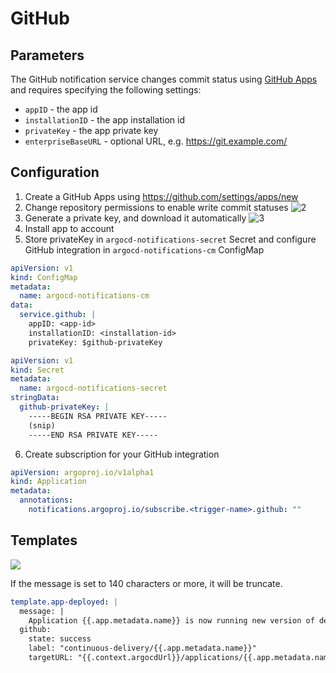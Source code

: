 # GitHub

## Parameters

The GitHub notification service changes commit status using [GitHub Apps](https://docs.github.com/en/developers/apps) and requires specifying the following settings:

* `appID` - the app id
* `installationID` - the app installation id
* `privateKey` - the app private key
* `enterpriseBaseURL` - optional URL, e.g. https://git.example.com/

## Configuration

1. Create a GitHub Apps using https://github.com/settings/apps/new
2. Change repository permissions to enable write commit statuses
![2](https://user-images.githubusercontent.com/18019529/108397381-3ca57980-725b-11eb-8d17-5b8992dc009e.png)
3. Generate a private key, and download it automatically
![3](https://user-images.githubusercontent.com/18019529/108397926-d4a36300-725b-11eb-83fe-74795c8c3e03.png)
4. Install app to account
5. Store privateKey in `argocd-notifications-secret` Secret and configure GitHub integration
in `argocd-notifications-cm` ConfigMap

```yaml
apiVersion: v1
kind: ConfigMap
metadata:
  name: argocd-notifications-cm
data:
  service.github: |
    appID: <app-id>
    installationID: <installation-id>
    privateKey: $github-privateKey
```

```yaml
apiVersion: v1
kind: Secret
metadata:
  name: argocd-notifications-secret
stringData:
  github-privateKey: |
    -----BEGIN RSA PRIVATE KEY-----
    (snip)
    -----END RSA PRIVATE KEY-----
```

6. Create subscription for your GitHub integration

```yaml
apiVersion: argoproj.io/v1alpha1
kind: Application
metadata:
  annotations:
    notifications.argoproj.io/subscribe.<trigger-name>.github: ""
```

## Templates

![](https://user-images.githubusercontent.com/18019529/108520497-168ce180-730e-11eb-93cb-b0b91f99bdc5.png)

If the message is set to 140 characters or more, it will be truncate.

```yaml
template.app-deployed: |
  message: |
    Application {{.app.metadata.name}} is now running new version of deployments manifests.
  github:
    state: success
    label: "continuous-delivery/{{.app.metadata.name}}"
    targetURL: "{{.context.argocdUrl}}/applications/{{.app.metadata.name}}?operation=true"
```
